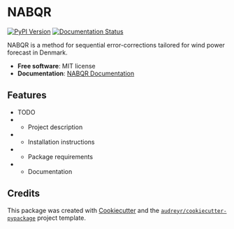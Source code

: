 # NABQR

[![PyPI Version](https://img.shields.io/pypi/v/nabqr.svg)](https://pypi.python.org/pypi/nabqr)
[![Documentation Status](https://readthedocs.org/projects/nabqr/badge/?version=latest)](https://nabqr.readthedocs.io/en/latest/?version=latest)

NABQR is a method for sequential error-corrections tailored for wind power forecast in Denmark.

- **Free software**: MIT license  
- **Documentation**: [NABQR Documentation](https://nabqr.readthedocs.io)

## Features

- TODO
- - Project description
- - Installation instructions
- - Package requirements
- - Documentation


## Credits

This package was created with [Cookiecutter](https://github.com/audreyr/cookiecutter) and the [`audreyr/cookiecutter-pypackage`](https://github.com/audreyr/cookiecutter-pypackage) project template.